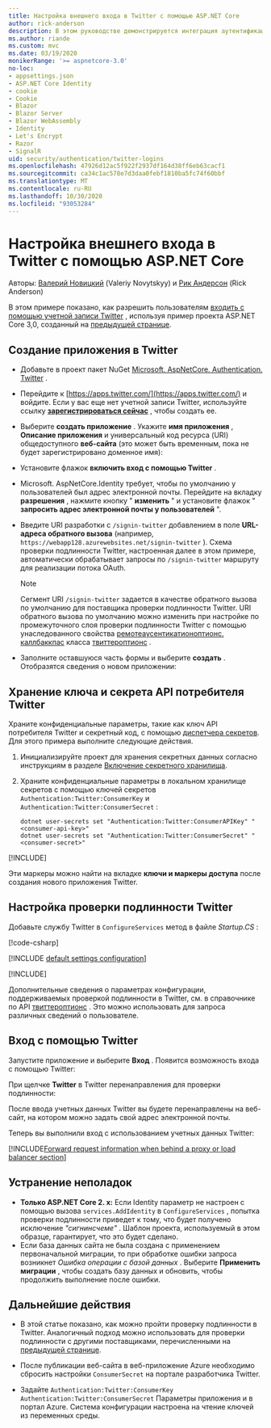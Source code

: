 ```yaml
---
title: Настройка внешнего входа в Twitter с помощью ASP.NET Core
author: rick-anderson
description: В этом руководстве демонстрируется интеграция аутентификации пользователя учетной записи Twitter с существующим ASP.NET Core приложением.
ms.author: riande
ms.custom: mvc
ms.date: 03/19/2020
monikerRange: '>= aspnetcore-3.0'
no-loc:
- appsettings.json
- ASP.NET Core Identity
- cookie
- Cookie
- Blazor
- Blazor Server
- Blazor WebAssembly
- Identity
- Let's Encrypt
- Razor
- SignalR
uid: security/authentication/twitter-logins
ms.openlocfilehash: 47926d12ac5f922f2937df164d38ff6eb63cacf1
ms.sourcegitcommit: ca34c1ac578e7d3daa0febf1810ba5fc74f60bbf
ms.translationtype: MT
ms.contentlocale: ru-RU
ms.lasthandoff: 10/30/2020
ms.locfileid: "93053284"
---
```

# <a name="twitter-external-sign-in-setup-with-aspnet-core"></a>Настройка внешнего входа в Twitter с помощью ASP.NET Core

Авторы: [Валерий Новицкий](https://github.com/01binary) (Valeriy Novytskyy) и [Рик Андерсон](https://twitter.com/RickAndMSFT) (Rick Anderson)

В этом примере показано, как разрешить пользователям [входить с помощью учетной записи Twitter](https://dev.twitter.com/web/sign-in/desktop-browser) , используя пример проекта ASP.NET Core 3,0, созданный на [предыдущей странице](xref:security/authentication/social/index).

## <a name="create-the-app-in-twitter"></a>Создание приложения в Twitter

* Добавьте в проект пакет NuGet [Microsoft. AspNetCore. Authentication. Twitter](https://www.nuget.org/packages/Microsoft.AspNetCore.Authentication.Twitter/3.0.0) .

* Перейдите к [https://apps.twitter.com/](https://apps.twitter.com/) и войдите. Если у вас еще нет учетной записи Twitter, используйте ссылку **[зарегистрироваться сейчас](https://twitter.com/signup)** , чтобы создать ее.

* Выберите **создать приложение** . Укажите **имя приложения** , **Описание приложения** и универсальный код ресурса (URI) общедоступного **веб-сайта** (это может быть временным, пока не будет зарегистрировано доменное имя):

* Установите флажок **включить вход с помощью Twitter** .

* Microsoft. AspNetCore.Identity требует, чтобы по умолчанию у пользователей был адрес электронной почты. Перейдите на вкладку **разрешения** , нажмите кнопку " **изменить** " и установите флажок " **запросить адрес электронной почты у пользователей** ".

* Введите URI разработки с `/signin-twitter` добавлением в поле **URL-адреса обратного вызова** (например, `https://webapp128.azurewebsites.net/signin-twitter` ). Схема проверки подлинности Twitter, настроенная далее в этом примере, автоматически обрабатывает запросы по `/signin-twitter` маршруту для реализации потока OAuth.

  > [!NOTE]
  > Сегмент URI `/signin-twitter` задается в качестве обратного вызова по умолчанию для поставщика проверки подлинности Twitter. URI обратного вызова по умолчанию можно изменить при настройке по промежуточного слоя проверки подлинности Twitter с помощью унаследованного свойства [ремотеаусентикатионоптионс. каллбаккпас](/dotnet/api/microsoft.aspnetcore.authentication.remoteauthenticationoptions.callbackpath) класса [твиттероптионс](/dotnet/api/microsoft.aspnetcore.authentication.twitter.twitteroptions) .

* Заполните оставшуюся часть формы и выберите **создать** . Отобразятся сведения о новом приложении:

## <a name="store-the-twitter-consumer-api-key-and-secret"></a>Хранение ключа и секрета API потребителя Twitter

Храните конфиденциальные параметры, такие как ключ API потребителя Twitter и секретный код, с помощью [диспетчера секретов](xref:security/app-secrets). Для этого примера выполните следующие действия.

1. Инициализируйте проект для хранения секретных данных согласно инструкциям в разделе [Включение секретного хранилища](xref:security/app-secrets#enable-secret-storage).
1. Храните конфиденциальные параметры в локальном хранилище секретов с помощью ключей секретов `Authentication:Twitter:ConsumerKey` и `Authentication:Twitter:ConsumerSecret` :

    ```dotnetcli
    dotnet user-secrets set "Authentication:Twitter:ConsumerAPIKey" "<consumer-api-key>"
    dotnet user-secrets set "Authentication:Twitter:ConsumerSecret" "<consumer-secret>"
    ```

[!INCLUDE[](~/includes/environmentVarableColon.md)]

Эти маркеры можно найти на вкладке **ключи и маркеры доступа** после создания нового приложения Twitter.

## <a name="configure-twitter-authentication"></a>Настройка проверки подлинности Twitter

Добавьте службу Twitter в `ConfigureServices` метод в файле *Startup.CS* :

[!code-csharp[](~/security/authentication/social/social-code/3.x/StartupTwitter3x.cs?name=snippet&highlight=10-15)]

[!INCLUDE [default settings configuration](includes/default-settings.md)]

[!INCLUDE[](includes/chain-auth-providers.md)]

Дополнительные сведения о параметрах конфигурации, поддерживаемых проверкой подлинности в Twitter, см. в справочнике по API [твиттероптионс](/dotnet/api/microsoft.aspnetcore.builder.twitteroptions) . Это можно использовать для запроса различных сведений о пользователе.

## <a name="sign-in-with-twitter"></a>Вход с помощью Twitter

Запустите приложение и выберите **Вход** . Появится возможность входа с помощью Twitter:

При щелчке **Twitter** в Twitter перенаправления для проверки подлинности:

После ввода учетных данных Twitter вы будете перенаправлены на веб-сайт, на котором можно задать свой адрес электронной почты.

Теперь вы выполнили вход с использованием учетных данных Twitter:

[!INCLUDE[Forward request information when behind a proxy or load balancer section](includes/forwarded-headers-middleware.md)]

<!-- 
### React to cancel Authorize External sign-in
Twitter doesn't support AccessDeniedPath
Rather in the twitter setup, you can provide an External sign-in homepage. The external sign-in homepage doesn't support localhost. Tested with https://cors3.azurewebsites.net/ and that works.
-->

## <a name="troubleshooting"></a>Устранение неполадок

* **Только ASP.NET Core 2. x:** Если Identity параметр не настроен с помощью вызова `services.AddIdentity` в `ConfigureServices` , попытка проверки подлинности приведет к тому, что будет получено исключение *"сигнинсчеме"* . Шаблон проекта, используемый в этом образце, гарантирует, что это будет сделано.
* Если база данных сайта не была создана с применением первоначальной миграции, то при обработке ошибки запроса возникнет *Ошибка операции с базой данных* . Выберите **Применить миграции** , чтобы создать базу данных и обновить, чтобы продолжить выполнение после ошибки.

## <a name="next-steps"></a>Дальнейшие действия

* В этой статье показано, как можно пройти проверку подлинности в Twitter. Аналогичный подход можно использовать для проверки подлинности с другими поставщиками, перечисленными на [предыдущей странице](xref:security/authentication/social/index).

* После публикации веб-сайта в веб-приложение Azure необходимо сбросить настройки `ConsumerSecret` на портале разработчика Twitter.

* Задайте `Authentication:Twitter:ConsumerKey` `Authentication:Twitter:ConsumerSecret` Параметры приложения и в портал Azure. Система конфигурации настроена на чтение ключей из переменных среды.
